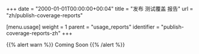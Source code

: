 +++
date = "2000-01-01T00:00:00+00:04"
title = "发布 测试覆盖 报告"
url = "zh/publish-coverage-reports"

[menu.usage]
  weight = 1
  parent = "usage_reports"
  identifier = "publish-coverage-reports-zh"
+++

{{% alert warn %}}
Coming Soon
{{% /alert %}}
